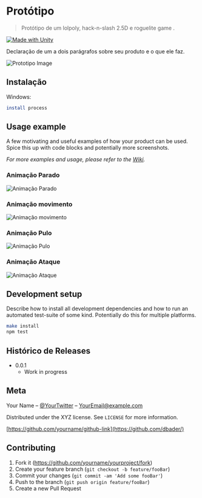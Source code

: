# Protótipo

> Protótipo de um lolpoly, hack-n-slash 2.5D e roguelite game .

[![Made with Unity](https://img.shields.io/badge/Made%20with-Unity-57b9d3.svg?style=plastic&logo=unity)](https://unity3d.com)

Declaração de um a dois parágrafos sobre seu produto e o que ele faz.

![Prototipo Image](https://i.ibb.co/3YTmVqw/driaths.png)

## Instalação

Windows:

```sh
install process
```

## Usage example

A few motivating and useful examples of how your product can be used. Spice this up with code blocks and potentially more screenshots.

_For more examples and usage, please refer to the [Wiki][wiki]._

### Animação Parado
![Animação Parado](https://i.ibb.co/dD8dg9Q/ezgif-com-video-to-gif.gif)
### Animação movimento
![Animação movimento](https://i.ibb.co/d0sqCXQ/ezgif-com-video-to-gif-1.gif)
### Animação Pulo
![Animação Pulo](https://i.ibb.co/CKqKnzy/ezgif-com-video-to-gif-2.gif)
### Animação Ataque
![Animação Ataque](https://i.ibb.co/GMmJ05n/ezgif-com-video-to-gif-3.gif)



## Development setup

Describe how to install all development dependencies and how to run an automated test-suite of some kind. Potentially do this for multiple platforms.

```sh
make install
npm test
```

## Histórico de Releases

* 0.0.1
    * Work in progress

## Meta

Your Name – [@YourTwitter](https://twitter.com/dbader_org) – YourEmail@example.com

Distributed under the XYZ license. See ``LICENSE`` for more information.

[https://github.com/yourname/github-link](https://github.com/dbader/)

## Contributing

1. Fork it (<https://github.com/yourname/yourproject/fork>)
2. Create your feature branch (`git checkout -b feature/fooBar`)
3. Commit your changes (`git commit -am 'Add some fooBar'`)
4. Push to the branch (`git push origin feature/fooBar`)
5. Create a new Pull Request

<!-- Markdown link & img dfn's -->
[npm-image]: https://img.shields.io/npm/v/datadog-metrics.svg?style=flat-square
[npm-url]: https://npmjs.org/package/datadog-metrics
[npm-downloads]: https://img.shields.io/npm/dm/datadog-metrics.svg?style=flat-square
[travis-image]: https://img.shields.io/travis/dbader/node-datadog-metrics/master.svg?style=flat-square
[travis-url]: https://travis-ci.org/dbader/node-datadog-metrics
[wiki]: https://github.com/yourname/yourproject/wiki
